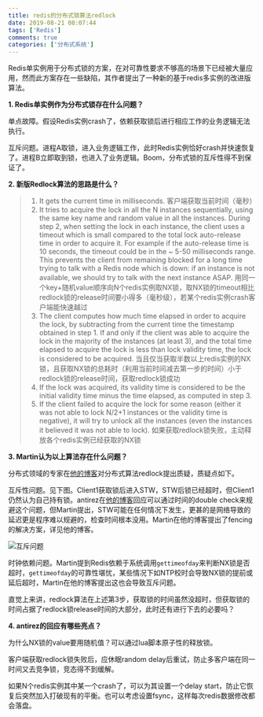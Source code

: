 ```yaml
---
title: redis的分布式锁算法redlock
date: 2019-08-21 08:07:44
tags: ['Redis']
comments: true
categories: ['分布式系统']
---
```


Redis单实例用于分布式锁的方案，在对可靠性要求不够高的场景下已经被大量应用，然而此方案存在一些缺陷，其作者提出了一种新的基于redis多实例的改进版算法。

<!-- more -->

**1. Redis单实例作为分布式锁存在什么问题？**

单点故障。假设Redis实例crash了，依赖获取锁后进行相应工作的业务逻辑无法执行。

互斥问题。进程A取锁，进入业务逻辑工作，此时Redis实例恰好crash并快速恢复了。进程B立即取到锁，也进入了业务逻辑。Boom，分布式锁的互斥性得不到保证了。

**2. 新版Redlock算法的思路是什么？**

> 1. It gets the current time in milliseconds.
客户端获取当前时间（毫秒）
> 2. It tries to acquire the lock in all the N instances sequentially, using the same key name and random value in all the instances. During step 2, when setting the lock in each instance, the client uses a timeout which is small compared to the total lock auto-release time in order to acquire it. For example if the auto-release time is 10 seconds, the timeout could be in the ~ 5-50 milliseconds range. This prevents the client from remaining blocked for a long time trying to talk with a Redis node which is down: if an instance is not available, we should try to talk with the next instance ASAP.
用同一个key+随机value顺序向N个redis实例取NX锁，取NX锁的timeout相比redlock锁的release时间要小得多（毫秒级），若某个redis实例crash客户端能快速越过
> 3. The client computes how much time elapsed in order to acquire the lock, by subtracting from the current time the timestamp obtained in step 1. If and only if the client was able to acquire the lock in the majority of the instances (at least 3), and the total time elapsed to acquire the lock is less than lock validity time, the lock is considered to be acquired.
当且仅当获取半数以上redis实例的NX锁，且获取NX锁的总耗时（利用当前时间减去第一步的时间）小于redlock锁的release时间，获取redlock锁成功
> 4. If the lock was acquired, its validity time is considered to be the initial validity time minus the time elapsed, as computed in step 3.
> 5. If the client failed to acquire the lock for some reason (either it was not able to lock N/2+1 instances or the validity time is negative), it will try to unlock all the instances (even the instances it believed it was not able to lock).
如果获取redlock锁失败，主动释放各个redis实例已经获取的NX锁

**3. Martin认为以上算法存在什么问题？**

分布式领域的专家在[他的博客](http://martin.kleppmann.com/2016/02/08/how-to-do-distributed-locking.html)对分布式算法redlock提出质疑，质疑点如下。

互斥性问题。见下图。Client1获取锁后进入STW，STW后锁已经超时，但Client1仍然认为自己持有锁。antirez在[他的博客](http://antirez.com/news/101)回应可以通过时间的double check来规避这个问题，但Martin提出，STW可能在任何情况下发生，更甚的是网络导致的延迟更是程序难以规避的，检查时间根本没用。Martin在他的博客提出了fencing的解决方案，详见他的博客。

![互斥问题](http://martin.kleppmann.com/2016/02/unsafe-lock.png)

时钟依赖问题。Martin提到Redis依赖于系统调用`gettimeofday`来判断NX锁是否超时，`gettimeofday`的可靠性堪忧，某些情况下如NTP校时会导致NX锁的提前或延后超时，Martin在他的博客提出这也会导致互斥问题。

直觉上来讲，redlock算法在上述第3步，获取锁的时间虽然没超时，但获取锁的时间占据了redlock锁release时间的大部分，此时还有进行下去的必要吗？

**4. antirez的回应有哪些亮点？**

为什么NX锁的value要用随机值？可以通过lua脚本原子性的释放锁。

客户端获取redlock锁失败后，应休眠random delay后重试，防止多客户端在同一时间又去竞争锁，竞态得不到缓解。

如果N个redis实例其中某一个crash了，可以为其设置一个delay start，防止它恢复后突然加入打破现有的平衡。也可以考虑设置fsync，这样每次redis数据修改都会落盘。
